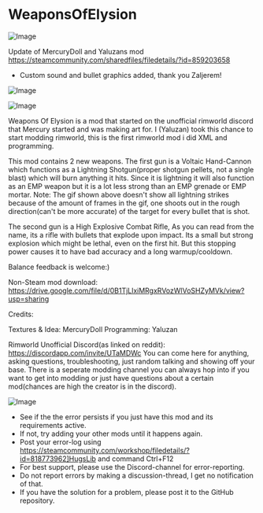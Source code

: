 # WeaponsOfElysion

![Image](https://i.imgur.com/buuPQel.png)

Update of MercuryDoll and Yaluzans mod
https://steamcommunity.com/sharedfiles/filedetails/?id=859203658

- Custom sound and bullet graphics added, thank you Zaljerem!

![Image](https://i.imgur.com/pufA0kM.png)

	
![Image](https://i.imgur.com/Z4GOv8H.png)

Weapons Of Elysion is a mod that started on the unofficial rimworld discord that Mercury started and was making art for. 
I (Yaluzan) took this chance to start modding rimworld, this is the first rimworld mod i did XML and programming.

This mod contains 2 new weapons. 
The first gun is a Voltaic Hand-Cannon which functions as a Lightning Shotgun(proper shotgun pellets, not a single blast) which will burn anything it hits. Since it is lightning it will also function as an EMP weapon but it is a lot less strong than an EMP grenade or EMP mortar. Note: The gif shown above doesn't show all lightning strikes because of the amount of frames in the gif, one shoots out in the rough direction(can't be more accurate) of the target for every bullet that is shot.

The second gun is a High Explosive Combat Rifle, As you can read from the name, its a rifle with bullets that explode upon impact. Its a small but strong explosion which might be lethal, even on the first hit. But this stopping power causes it to have bad accuracy and a long warmup/cooldown.

Balance feedback is welcome:)

Non-Steam mod download: https://drive.google.com/file/d/0B1TjLlxiMRgxRVozWlVoSHZyMVk/view?usp=sharing

Credits:

Textures &amp; Idea: MercuryDoll
Programming: Yaluzan

Rimworld Unofficial Discord(as linked on reddit): https://discordapp.com/invite/UTaMDWc
You can come here for anything, asking questions, troubleshooting, just random talking and showing off your base. There is a seperate modding channel you can always hop into if you want to get into modding or just have questions about a certain mod(chances are high the creator is in the discord).

![Image](https://i.imgur.com/PwoNOj4.png)



-  See if the the error persists if you just have this mod and its requirements active.
-  If not, try adding your other mods until it happens again.
-  Post your error-log using https://steamcommunity.com/workshop/filedetails/?id=818773962]HugsLib and command Ctrl+F12
-  For best support, please use the Discord-channel for error-reporting.
-  Do not report errors by making a discussion-thread, I get no notification of that.
-  If you have the solution for a problem, please post it to the GitHub repository.



